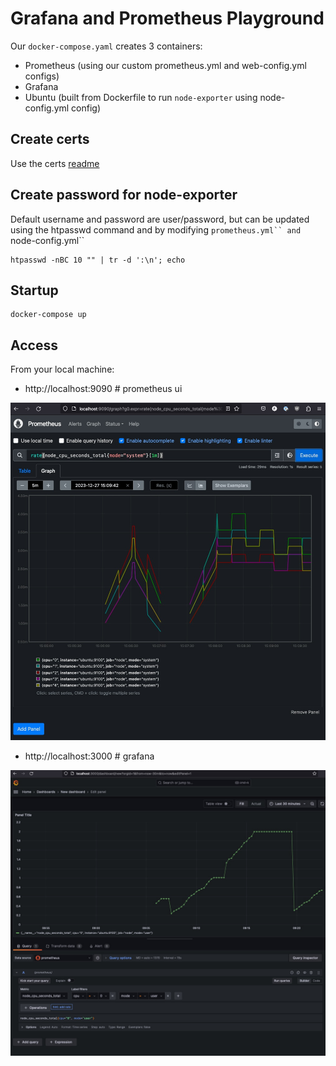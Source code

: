 # Grafana and Prometheus Playground

Our `docker-compose.yaml` creates 3 containers:

* Prometheus (using our custom prometheus.yml and web-config.yml configs)
* Grafana
* Ubuntu (built from Dockerfile to run `node-exporter` using node-config.yml config)

## Create certs

Use the certs [readme](certs)

## Create password for node-exporter

Default username and password are user/password, but can be updated using
the htpasswd command and by modifying `prometheus.yml`` and `node-config.yml``

```
htpasswd -nBC 10 "" | tr -d ':\n'; echo
```

## Startup

```
docker-compose up
```

## Access

From your local machine:

* http://localhost:9090  # prometheus ui

![alt text](prometheus.jpg)


* http://localhost:3000  # grafana

![alt text](grafana.jpg)
